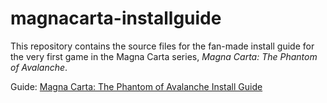 # magnacarta-installguide

This repository contains the source files for the fan-made install guide for the very first game in the Magna Carta series, 
*Magna Carta: The Phantom of Avalanche*.

Guide: [Magna Carta: The Phantom of Avalanche Install Guide](InstallGuideForMagnaCartaThePhantomOfAvalanche.md)
